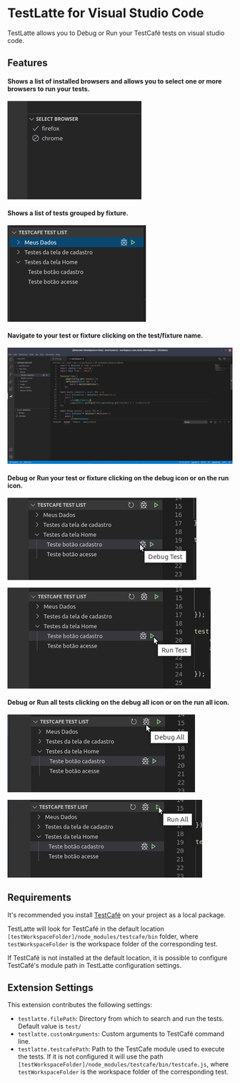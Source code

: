 # TestLatte for Visual Studio Code

TestLatte allows you to Debug or Run your TestCafé tests on visual studio code.

## Features

#### Shows a list of installed browsers and allows you to select one or more browsers to run your tests.

![Browser List](./images/browser-list.png)

#### Shows a list of tests grouped by fixture.

![Test List](./images/test-list.png)

#### Navigate to your test or fixture clicking on the test/fixture name.

![Navigate](./images/navigate.png)

#### Debug or Run your test or fixture clicking on the debug icon or on the run icon.
![Debug Test](./images/debug-test.png)


![Run Test](./images/run-test.png)

#### Debug or Run all tests clicking on the debug all icon or on the run all icon.

![Debug All](./images/debug-all.png)


![Run All](./images/run-all.png)


## Requirements

It's recommended you install [TestCafé](https://github.com/DevExpress/testcafe) on your project as a local package. 

TestLatte will look for TestCafé in the default location `[testWorkspaceFolder]/node_modules/testcafe/bin` folder, where `testWorkspaceFolder` is the workspace folder of the corresponding test.

If TestCafé is not installed at the default location, it is possible to configure TestCafé's module path in TestLatte configuration settings.

## Extension Settings

This extension contributes the following settings:

* `testlatte.filePath`: Directory from which to search and run the tests. Default value is `test/`
* `testlatte.customArguments`: Custom arguments to TestCafé command line.
* `testlatte.testcafePath`: Path to the TestCafe module used to execute the tests. If it is not configured it will use the path `[testWorkspaceFolder]/node_modules/testcafe/bin/testcafe.js`, where `testWorkspaceFolder` is the workspace folder of the corresponding test.
